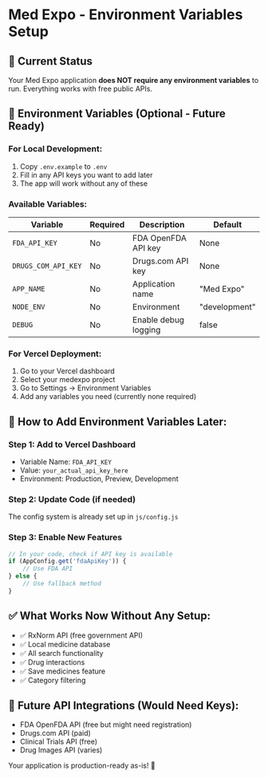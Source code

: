 # Med Expo - Environment Variables Setup

## 🚀 Current Status
Your Med Expo application **does NOT require any environment variables** to run. Everything works with free public APIs.

## 📝 Environment Variables (Optional - Future Ready)

### For Local Development:
1. Copy `.env.example` to `.env`
2. Fill in any API keys you want to add later
3. The app will work without any of these

### Available Variables:

| Variable | Required | Description | Default |
|----------|----------|-------------|---------|
| `FDA_API_KEY` | No | FDA OpenFDA API key | None |
| `DRUGS_COM_API_KEY` | No | Drugs.com API key | None |
| `APP_NAME` | No | Application name | "Med Expo" |
| `NODE_ENV` | No | Environment | "development" |
| `DEBUG` | No | Enable debug logging | false |

### For Vercel Deployment:
1. Go to your Vercel dashboard
2. Select your medexpo project
3. Go to Settings → Environment Variables
4. Add any variables you need (currently none required)

## 🔧 How to Add Environment Variables Later:

### Step 1: Add to Vercel Dashboard
- Variable Name: `FDA_API_KEY`
- Value: `your_actual_api_key_here`
- Environment: Production, Preview, Development

### Step 2: Update Code (if needed)
The config system is already set up in `js/config.js`

### Step 3: Enable New Features
```javascript
// In your code, check if API key is available
if (AppConfig.get('fdaApiKey')) {
    // Use FDA API
} else {
    // Use fallback method
}
```

## ✅ What Works Now Without Any Setup:
- ✅ RxNorm API (free government API)
- ✅ Local medicine database
- ✅ All search functionality
- ✅ Drug interactions
- ✅ Save medicines feature
- ✅ Category filtering

## 🔮 Future API Integrations (Would Need Keys):
- FDA OpenFDA API (free but might need registration)
- Drugs.com API (paid)
- Clinical Trials API (free)
- Drug Images API (varies)

Your application is production-ready as-is! 🎉